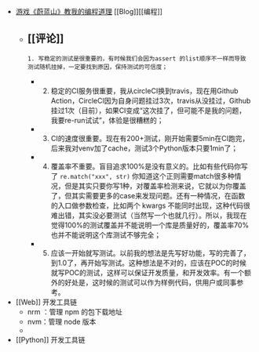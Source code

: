 - [游戏《蔚蓝山》教我的编程道理](https://www.zlovezl.cn/articles/what-celeste-teaches-me-about-programming/) [[Blog]][[编程]]
	- [[评论]]
		-
		  1. 写稳定的测试是很重要的，有时候我们会因为assert 的list顺序不一样而导致测试随机挂掉，一定要找到原因，保持测试的可信度；
		-
		  2. 稳定的CI服务很重要，我从circleCI换到travis，现在用Github Action，CircleCI因为自身问题挂过3次，travis从没挂过，Github挂过1次（目前），如果CI变成“这次挂了，但可能不是我的问题，我要re-run试试”，体验是很糟糕的；
		-
		  3. CI的速度很重要。现在有200+测试，刚开始需要5min在CI跑完，后来我对venv加了cache，测试3个Python版本只要1min了；
		-
		  4. 覆盖率不重要。盲目追求100%是没有意义的。比如有些代码你写了 `re.match("xxx", str)` 你知道这个正则需要match很多种情况，但是其实只要你写1种，对覆盖率检测来说，它就以为你覆盖了，但其实需要更多的case来发现问题。还有一种情况，在函数的入口做参数检查，比如两个 kwargs 不能同时出现，这种代码很难出错，其实没必要测试（当然写一个也就几行）。所以，我现在觉得100%的测试覆盖并不能说明一个库是质量好的，覆盖率70%也并不能说明这个库测试不够完全；
		-
		  5. 应该一开始就写测试。以前我的想法是先写好功能，写的完善了，到1.0了，再开始写测试。这种想法是不对的，应该在POC的时候就写POC的测试，这样可以保证开发质量，和开发效率。有一个额外的好处是，这时候的测试可以作为样例代码，供用户或同事参考。
- [[Web]] 开发工具链
	- nrm ：管理 npm 的包下载地址
	- nvm：管理 node 版本
	-
- [[Python]] 开发工具链